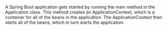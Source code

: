 
A Spring Boot application gets started by running the main method in the Application class. This method creates an ApplicationContext, which is a container for all of the beans in the application. The ApplicationContext then starts all of the beans, which in turn starts the application.
